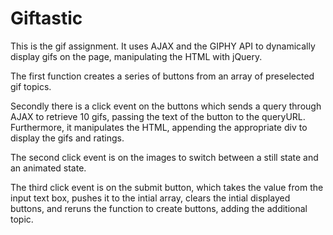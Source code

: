# Giftastic

This is the gif assignment. It uses AJAX and the GIPHY API to dynamically display gifs on the page, manipulating the HTML 
with jQuery. 

The first function creates a series of buttons from an array of preselected gif topics. 

Secondly there is a click event on the buttons which sends a query through AJAX to retrieve 10 gifs, passing the text 
of the button to the queryURL. Furthermore, it manipulates the HTML, appending the appropriate div to display the gifs and 
ratings.

The second click event is on the images to switch between a still state and an animated state.

The third click event is on the submit button, which takes the value from the input text box, pushes it to the intial array,
clears the intial displayed buttons, and reruns the function to create buttons, adding the additional topic.